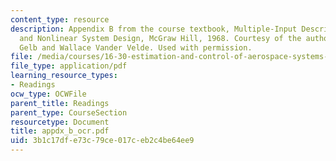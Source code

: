 ```yaml
---
content_type: resource
description: Appendix B from the course textbook, Multiple-Input Describing Functions
  and Nonlinear System Design, McGraw Hill, 1968. Courtesy of the authors, Authur
  Gelb and Wallace Vander Velde. Used with permission.
file: /media/courses/16-30-estimation-and-control-of-aerospace-systems-spring-2004/3b1c17dfe73c79ce017ceb2c4be64ee9_appdx_b_ocr.pdf
file_type: application/pdf
learning_resource_types:
- Readings
ocw_type: OCWFile
parent_title: Readings
parent_type: CourseSection
resourcetype: Document
title: appdx_b_ocr.pdf
uid: 3b1c17df-e73c-79ce-017c-eb2c4be64ee9
---
```

